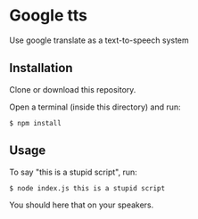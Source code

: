 # Google tts

Use google translate as a text-to-speech system

## Installation

Clone or download this repository.

Open a terminal (inside this directory) and run:

`$ npm install`

## Usage

To say "this is a stupid script", run:

`$ node index.js this is a stupid script`

You should here that on your speakers.
